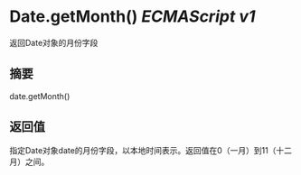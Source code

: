 # Date.getMonth() _ECMAScript v1_

返回Date对象的月份字段

## 摘要

date.getMonth()

## 返回值

指定Date对象date的月份字段，以本地时间表示。返回值在0（一月）到11（十二月）之间。

